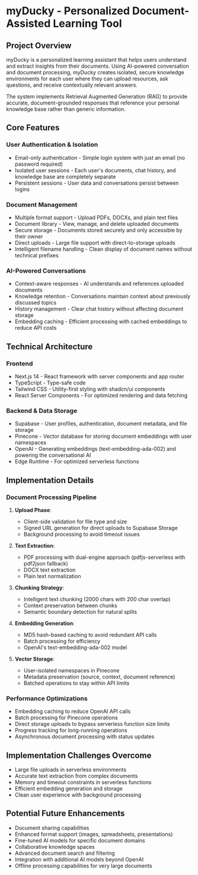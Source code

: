 # myDucky - Personalized Document-Assisted Learning Tool

## Project Overview
myDucky is a personalized learning assistant that helps users understand and extract insights from their documents. Using AI-powered conversation and document processing, myDucky creates isolated, secure knowledge environments for each user where they can upload resources, ask questions, and receive contextually relevant answers.

The system implements Retrieval Augmented Generation (RAG) to provide accurate, document-grounded responses that reference your personal knowledge base rather than generic information.

## Core Features

### User Authentication & Isolation
- Email-only authentication - Simple login system with just an email (no password required)
- Isolated user sessions - Each user's documents, chat history, and knowledge base are completely separate
- Persistent sessions - User data and conversations persist between logins

### Document Management
- Multiple format support - Upload PDFs, DOCXs, and plain text files
- Document library - View, manage, and delete uploaded documents
- Secure storage - Documents stored securely and only accessible by their owner
- Direct uploads - Large file support with direct-to-storage uploads
- Intelligent filename handling - Clean display of document names without technical prefixes

### AI-Powered Conversations
- Context-aware responses - AI understands and references uploaded documents
- Knowledge retention - Conversations maintain context about previously discussed topics
- History management - Clear chat history without affecting document storage
- Embedding caching - Efficient processing with cached embeddings to reduce API costs

## Technical Architecture

### Frontend
- Next.js 14 - React framework with server components and app router
- TypeScript - Type-safe code
- Tailwind CSS - Utility-first styling with shadcn/ui components
- React Server Components - For optimized rendering and data fetching

### Backend & Data Storage
- Supabase - User profiles, authentication, document metadata, and file storage
- Pinecone - Vector database for storing document embeddings with user namespaces
- OpenAI - Generating embeddings (text-embedding-ada-002) and powering the conversational AI
- Edge Runtime - For optimized serverless functions

## Implementation Details

### Document Processing Pipeline
1. **Upload Phase**:
   - Client-side validation for file type and size
   - Signed URL generation for direct uploads to Supabase Storage
   - Background processing to avoid timeout issues

2. **Text Extraction**:
   - PDF processing with dual-engine approach (pdfjs-serverless with pdf2json fallback)
   - DOCX text extraction
   - Plain text normalization

3. **Chunking Strategy**:
   - Intelligent text chunking (2000 chars with 200 char overlap)
   - Context preservation between chunks
   - Semantic boundary detection for natural splits

4. **Embedding Generation**:
   - MD5 hash-based caching to avoid redundant API calls
   - Batch processing for efficiency
   - OpenAI's text-embedding-ada-002 model

5. **Vector Storage**:
   - User-isolated namespaces in Pinecone
   - Metadata preservation (source, context, document reference)
   - Batched operations to stay within API limits

### Performance Optimizations
- Embedding caching to reduce OpenAI API calls
- Batch processing for Pinecone operations
- Direct storage uploads to bypass serverless function size limits
- Progress tracking for long-running operations
- Asynchronous document processing with status updates

## Implementation Challenges Overcome
- Large file uploads in serverless environments
- Accurate text extraction from complex documents
- Memory and timeout constraints in serverless functions
- Efficient embedding generation and storage
- Clean user experience with background processing

## Potential Future Enhancements
- Document sharing capabilities
- Enhanced format support (images, spreadsheets, presentations)
- Fine-tuned AI models for specific document domains
- Collaborative knowledge spaces
- Advanced document search and filtering
- Integration with additional AI models beyond OpenAI
- Offline processing capabilities for very large documents
